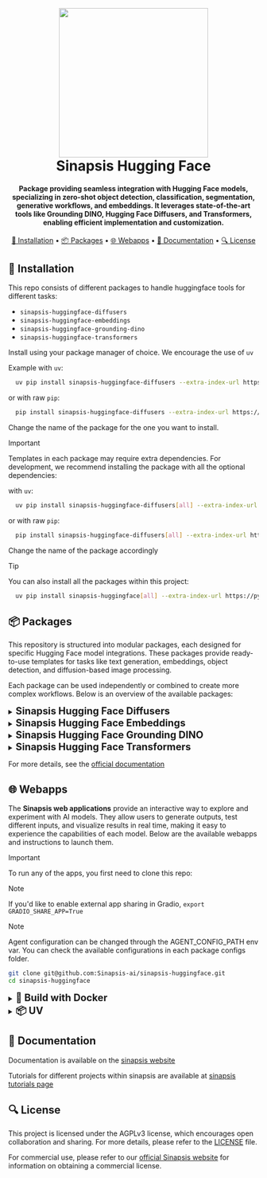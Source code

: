 <h1 align="center">
<br>
<br>
<a href="https://sinapsis.tech/">
  <img
    src="https://github.com/Sinapsis-AI/brand-resources/blob/main/sinapsis_logo/4x/logo.png?raw=true"
    alt="" width="300">
</a>
<br>
Sinapsis Hugging Face
<br>
</h1>

<h4 align="center">Package providing seamless integration with Hugging Face models, specializing in zero-shot object detection, classification, segmentation, generative workflows, and embeddings. It leverages state-of-the-art tools like Grounding DINO, Hugging Face Diffusers, and Transformers, enabling efficient implementation and customization.</h4>

<p align="center">
<a href="#installation">🐍 Installation</a> •
<a href="#packages">📦 Packages</a> •
<a href="#webapps">🌐 Webapps</a> •
<a href="#webapps">📙 Documentation</a> •
<a href="#packages">🔍 License</a>
</p>


<h2 id="installation">🐍 Installation</h2>

This repo consists of different packages to handle huggingface tools for different tasks:

* <code>sinapsis-huggingface-diffusers</code>
* <code>sinapsis-huggingface-embeddings</code>
* <code>sinapsis-huggingface-grounding-dino</code>
* <code>sinapsis-huggingface-transformers</code>

Install using your package manager of choice. We encourage the use of <code>uv</code>

Example with <code>uv</code>:

```bash
  uv pip install sinapsis-huggingface-diffusers --extra-index-url https://pypi.sinapsis.tech
```
 or with raw <code>pip</code>:
```bash
  pip install sinapsis-huggingface-diffusers --extra-index-url https://pypi.sinapsis.tech
```


Change the name of the package for the one you want to install.

> [!IMPORTANT]
> Templates in each package may require extra dependencies. For development, we recommend installing the package with all the optional dependencies:
>
with <code>uv</code>:

```bash
  uv pip install sinapsis-huggingface-diffusers[all] --extra-index-url https://pypi.sinapsis.tech
```
 or with raw <code>pip</code>:
```bash
  pip install sinapsis-huggingface-diffusers[all] --extra-index-url https://pypi.sinapsis.tech
```
Change the name of the package accordingly

> [!TIP]
> You can also install all the packages within this project:

```bash
  uv pip install sinapsis-huggingface[all] --extra-index-url https://pypi.sinapsis.tech
```

<h2 id="packages">📦 Packages</h2>

This repository is structured into modular packages, each designed for specific Hugging Face model integrations. These packages provide ready-to-use templates for tasks like text generation, embeddings, object detection, and diffusion-based image processing.

Each package can be used independently or combined to create more complex workflows. Below is an overview of the available packages:
<details>
<summary id="uv"><strong><span style="font-size: 1.4em;">Sinapsis Hugging Face Diffusers</span></strong></summary>

This sinapsis package provides a powerful and flexible implementation of Hugging Face's diffusers library. It includes:

- Templates for tasks like **text-to-image**, **image-to-image**, **inpainting**, and **image-to-video generation**.
- Support for state-of-the-art models like **Stable Diffusion** and other diffusion-based architectures.
- Robust pipelines for generating and transforming visual content.

For specific instructions and further details, see the [README.md](https://github.com/Sinapsis-AI/sinapsis-huggingface/blob/main/packages/sinapsis_huggingface_diffusers/README.md).
</details>
<details>
<summary id="uv"><strong><span style="font-size: 1.4em;">Sinapsis Hugging Face Embeddings</span></strong></summary>

This package provides templates for generating and managing embeddings using Hugging Face models:

- **Speaker Embeddings**: Extract embeddings from audio packets or pre-defined Hugging Face datasets and attach them to audio or text packets.
- **Text Embeddings**: Generate embeddings for documents, with support for customizable chunking and metadata handling.

For more details, see the [README.md](https://github.com/Sinapsis-AI/sinapsis-huggingface/blob/main/packages/sinapsis_huggingface_embeddings/README.md).

</details>
<details>
<summary id="uv"><strong><span style="font-size: 1.4em;">Sinapsis Hugging Face Grounding DINO</span></strong></summary>

This sinapsis package provides **zero-shot detection and classification** capabilities using Hugging Face's Grounding DINO. It includes:

- Ready-to-use inference templates for object detection tasks and classification pipelines.
- Template for fine-tuning Grounding DINO checkpoints on specific datasets.

For detailed instructions and additional information, see the [README.md](https://github.com/Sinapsis-AI/sinapsis-huggingface/blob/main/packages/sinapsis_huggingface_grounding_dino/README.md).


</details>
<details>
<summary id="uv"><strong><span style="font-size: 1.4em;">Sinapsis Hugging Face Transformers</span></strong></summary>

This sinapsis package offers advanced capabilities for **text, speech, and image processing tasks**. It includes a variety of customizable inference templates designed for seamless integration into machine learning workflows:

- **Text-to-Speech (TTS) Template**: Convert text into high-quality, natural-sounding speech.
- **Speech-to-Text (STT) Template**: Transcribe spoken audio into text with support for multiple languages.
- **Translation Template**: Translate text from one language to another with support for various source and target languages.
- **Summarization Template**: Condense long-form content into concise summaries.
- **Image-to-Text Template**: Generate textual descriptions from input images.

For more details and specific templates, see the [README.md](https://github.com/Sinapsis-AI/sinapsis-huggingface/blob/main/packages/sinapsis_huggingface_transformers/README.md).

</details>

For more details, see the [official documentation](https://docs.sinapsis.tech/docs)

<h2 id="webapps">🌐 Webapps</h2>

The **Sinapsis web applications** provide an interactive way to explore and experiment with AI models. They allow users to generate outputs, test different inputs, and visualize results in real time, making it easy to experience the capabilities of each model. Below are the available webapps and instructions to launch them.

> [!IMPORTANT]
> To run any of the apps, you first need to clone this repo:

> [!NOTE]
> If you'd like to enable external app sharing in Gradio, `export GRADIO_SHARE_APP=True`

> [!NOTE]
> Agent configuration can be changed through the AGENT_CONFIG_PATH env var. You can check the available configurations in each package configs folder.


```bash
git clone git@github.com:Sinapsis-ai/sinapsis-huggingface.git
cd sinapsis-huggingface
```

<details>
<summary id="docker"><strong><span style="font-size: 1.4em;">🐳 Build with Docker</span></strong></summary>

**IMPORTANT** The docker image depends on the sinapsis-nvidia:base image. To build it, refer to the [official sinapsis documentation]([https://](https://github.com/Sinapsis-ai/sinapsis?tab=readme-ov-file#docker)


1. **Build the sinapsis-huggingface image**:
```bash
docker compose -f docker/compose.yaml build
```
2. **Start the container**:
```bash
docker compose -f docker/compose_diffusers.yaml up sinapsis-huggingface-diffusers-gradio -d
```
**NOTE**: There is also a service to deploy the vision app. To do so, use:
```bash
docker compose -f docker/compose_vision.yaml up sinapsis-huggingface-vision-gradio -d
```
3. **Check the status**:
```bash
docker logs -f sinapsis-huggingface-diffusers-gradio
```
**NOTE**: If using the vision app, please change the name of the service accordingly

4. **The logs will display the URL to access the webapp, e.g.,**:
```bash
Running on local URL:  http://127.0.0.1:7860
```
**NOTE**: The local URL can be different, please check the logs

5. **To stop the app**:
```bash
docker compose -f docker/compose_diffusers.yaml down
```
</details>

<details>
<summary id="uv"><strong><span style="font-size: 1.4em;">📦 UV</span></strong></summary>

1. Create the virtual environment and sync the dependencies:

```bash
uv sync --frozen
```

2. Install the dependencies:

```bash
uv pip install sinapsis-huggingface[all] --extra-index-url https://pypi.sinapsis.tech
```
3. Run the webapp.

```bash
uv run webapps/diffusers_demo.py
```

4. The terminal will display the URL to access the webapp, e.g., :
```bash
Running on local URL:  http://127.0.0.1:7860
```

**NOTE**: If you want to try the vision app, in step 5 change the command to:

```bash
python webapps/vision_demo.py
```

</details>


<h2 id="documentation">📙 Documentation</h2>

Documentation is available on the [sinapsis website](https://docs.sinapsis.tech/docs)

Tutorials for different projects within sinapsis are available at [sinapsis tutorials page](https://docs.sinapsis.tech/tutorials)

<h2 id="license">🔍 License</h2>

This project is licensed under the AGPLv3 license, which encourages open collaboration and sharing. For more details, please refer to the [LICENSE](LICENSE) file.

For commercial use, please refer to our [official Sinapsis website](https://sinapsis.tech) for information on obtaining a commercial license.




